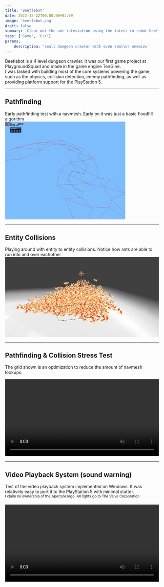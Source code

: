 ```yaml
---
title: 'Beetlebot'
date: 2023-12-22T00:00:00+01:00
image: 'beetlebot.png'
draft: false
summary: 'Clear out the ant infestation using the latest in robot beetle technology'
tags: ['Game', 'C++']
params:
    description: 'small dungeon crawler with even smaller enemies'
---
```


Beetlebot is a 4 level dungeon crawler. It was our first game project at PlaygroundSquad and made in the game engine TenGine.  
I was tasked with building most of the core systems powering the game, such as the physics, collision detection, enemy pathfinding, as well as providing platform support for the PlayStation 5.

---

## Pathfinding
Early pathfinding test with a navmesh. Early on it was just a basic floodfill algorithm  
![](/images/beetlebot-pathfinding.gif)

---

## Entity Collisions
Playing around with entity to entity collisions. Notice how ants are able to run into and over eachother  
![](/images/beetlebot-collision.png)

---

## Pathfinding & Collision Stress Test
The grid shown is an optimization to reduce the amount of navmesh lookups. 
<div style="max-width: 720px"> 
    <video controls style="object-fit: cover; width: 100%;">
    <source src="/videos/beetlebot-stresstesting.mp4" type="video/mp4"> Your browser does not support the video tag. </video>
</div>

---

## Video Playback System (sound warning)

Test of the video playback system implemented on Windows. It was relatively easy to port it to the PlayStation 5 with minimal stutter.  
<sup>I claim no ownership of the Aperture logo. All rights go to The Valve Corporation</sup>  

<div style="max-width: 720px">
    <video controls style="object-fit: cover; width: 100%;">
    <source src="/videos/beetlebot-video-player.mp4" type="video/mp4"> Your browser does not support the video tag. </video>
</div>
